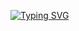 [![Typing SVG](https://readme-typing-svg.demolab.com/?lines=Hello+,+eu+sou+o+Vini)](https://git.io/typing-svg)
